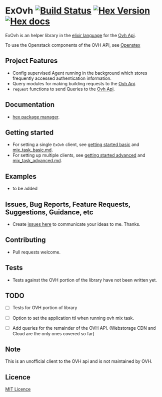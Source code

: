 # ExOvh [![Build Status](https://travis-ci.org/stephenmoloney/ex_ovh.svg)](https://travis-ci.org/stephenmoloney/ex_ovh) [![Hex Version](http://img.shields.io/hexpm/v/ex_ovh.svg?style=flat)](https://hex.pm/packages/ex_ovh) [![Hex docs](http://img.shields.io/badge/hex.pm-docs-green.svg?style=flat)](https://hexdocs.pm/ex_ovh)

ExOvh is an helper library in the [elixir language](http://elixir-lang.org/) for the [Ovh Api](https://api.ovh.com/).

To use the Openstack components of the OVH API, see [Openstex](https://github.com/stephenmoloney/openstex)


## Project Features

- Config supervised Agent running in the background which stores frequently accessed authentication information.
- Query modules for making building requests to the [Ovh Api](https://api.ovh.com/).
- `request` functions to send Queries to the [Ovh Api](https://api.ovh.com/).


## Documentation

- [hex package manager](https://hexdocs.pm/ex_hubic/api-reference.html).

## Getting started
  
- For setting a single `ExOvh` client, see [getting started basic](https://github.com/stephenmoloney/ex_ovh/docs/getting_started_basic.md.html)
and [mix_task_basic.md](https://github.com/stephenmoloney/ex_ovh/docs/getting_started_basic.md).
- For setting up multiple clients, see [getting started advanced](https://hexdocs.pm/ex_ovh/doc/getting_started_advanced.md) and
[mix_task_advanced.md](https://github.com/stephenmoloney/ex_ovh/docs/getting_started_advanced.md).

## Examples

- to be added


## Issues, Bug Reports, Feature Requests, Suggestions, Guidance, etc
- Create [issues here](https://github.com/stephenmoloney/ex_ovh/issues/new) to communicate your ideas to me. Thanks. 


## Contributing
- Pull requests welcome.


## Tests

- Tests against the OVH portion of the library have not been written yet.


## TODO

- [ ] Tests for OVH portion of library
- [ ] Option to set the application ttl when running ovh mix task.
- [ ] Add queries for the remainder of the OVH API. (Webstorage CDN and Cloud are the only ones covered so far)


## Note 

This is an unofficial client to the OVH api and is not maintained by OVH.


## Licence 

[MIT Licence](LICENSE.txt)
